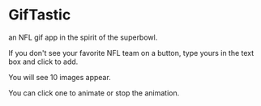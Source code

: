 # GifTastic

an NFL gif app in the spirit of the superbowl.

If you don't see your favorite NFL team on a button, type yours in the text box and click to add.

You will see 10 images appear.

You can click one to animate or stop the animation.
